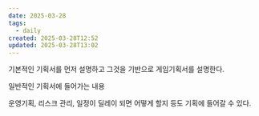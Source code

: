 ```yaml
---
date: 2025-03-28
tags:
  - daily
created: 2025-03-28T12:52
updated: 2025-03-28T13:02
---
```

기본적인 기획서를 먼저 설명하고 그것을 기반으로 게임기획서를 설명한다.

일반적인 기획서에 들어가는 내용

운영기획, 리스크 관리, 일정이 딜레이 되면 어떻게 할지 등도 기획에 들어갈 수 있다.